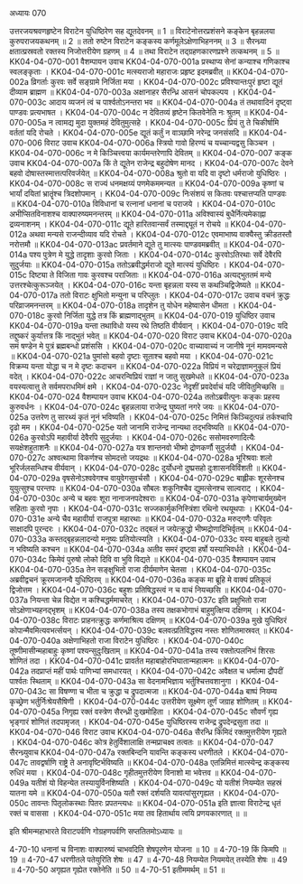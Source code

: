 अध्यायः 070

उत्तरजयश्रवणहृष्टेन विराटेन युधिष्ठिरेण सह द्यूतदेवनम् ॥ 1 ॥ विराटेनोत्तरप्रशंसने कङ्केन बृहन्नलया कुरुपराजयकथनम् ॥ 2 ॥ ततो रुष्टेन विराटेन कङ्कस्य कर्णमूलेऽक्षेणाभिहननम् ॥ 3 ॥ सैरन्ध्र्या क्षतात्प्रस्रवतो रक्तस्य निजोत्तरीयेण ग्रहणम् ॥ 4 ॥ तथा विराटेन तद्ग्रहणकारणप्रश्ने तत्कथनम् ॥ 5 ॥
KK04-04-070-001	वैशम्पायन उवाच 
KK04-04-070-001a	प्रस्थाप्य सेनां कन्याश्च गणिकाश्च स्वलङ्कृताः ।
KK04-04-070-001c	मत्स्यराजो महाराजः प्रहृष्ट इदमब्रवीत् ॥
KK04-04-070-002a	व्रिगर्ताः कुरवः सर्वे सङ्ग्रामे निर्जिता मया ।
KK04-04-070-002c	प्रविश्यान्तःपुरं हृष्टा द्यूतं दीव्याम ब्राह्मण ॥
KK04-04-070-003a	अक्षानाहर सैरन्ध्रि आसनं चोपकल्पय ।
KK04-04-070-003c	आदाय व्यजनं त्वं च पार्श्वतोऽनन्तरा भव ॥
KK04-04-070-004a	तं तथावादिनं दृष्ट्वा पाण्डवः प्रत्यभाषत ।
KK04-04-070-004c	न देवितव्यं हृष्टेन कितवेनेति नः श्रुतम् ॥
KK04-04-070-005a	न त्वामद्य मुदा युक्तमहं देवितुमुत्सहे ।
KK04-04-070-005c	प्रियं तु ते चिकीर्षामि वर्ततां यदि रोचते ।
KK04-04-070-005e	द्यूतं कर्तुं न वाञ्छामि नरेन्द्र जनसंसदि ॥
KK04-04-070-006	विराट उवाच 
KK04-04-070-006a	स्त्रियो गावो हिरण्यं च यच्चान्यद्वसु किञ्चन ।
KK04-04-070-006c	न मे किञ्चित्त्वया कार्यमन्तरेणापि देवितम् ॥
KK04-04-070-007	कङ्क उवाच 
KK04-04-070-007a	किं ते द्यूतेन राजेन्द्र बहुदोषेण मानद ।
KK04-04-070-007c	देवने बहवो दोषास्तस्मात्तत्परिवर्जयेत् ॥
KK04-04-070-008a	श्रुतो वा यदि वा दृष्टो धर्मराजो युधिष्ठिरः ।
KK04-04-070-008c	स राज्यं धनमक्षय्यं पणमेकममन्यत ॥
KK04-04-070-009a	कृष्णां च भार्यां दयितां भ्रातॄंश्च त्रिदशोपमान् ।
KK04-04-070-009c	निःसंशयं स कितवः पश्चात्तप्यति पाण्डवः ॥
KK04-04-070-010a	विविधानां च रत्नानां धनानां च पराजये ।
KK04-04-070-010c	अभीप्सितविनाशश्च वाक्पारुष्यमनन्तरम् ॥
KK04-04-070-011a	अविश्वास्यं बुधैर्नित्यमेकाह्ना द्रव्यनाशनम् ।
KK04-04-070-011c	द्यूते हारितवान्सर्वं तस्माद्द्यूतं न रोचये ॥
KK04-04-070-012a	अथवा मन्यसे राजन्दीव्याव यदि रोचते ।
KK04-04-070-012c	एवमाभाष्य वाक्यैस्तु क्रीडतस्तौ नरोत्तमौ ॥
KK04-04-070-013ac	प्रवर्तमाने द्यूते तु मात्स्यः पाण्डवमब्रवीत् ॥
KK04-04-070-014a	पश्य पुत्रेण मे युद्धे तादृशाः कुरवो जिताः ।
KK04-04-070-014c	कुरवोऽतिरथाः सर्वे देवैरपि सुदुर्जयाः ॥
KK04-04-070-015a	ततोऽब्रवीद्धर्मराजो द्यूते मात्स्यं युधिष्ठिरः ।
KK04-04-070-015c	दिष्ट्या ते विजिता गावः कुरवश्च पराजिताः ॥
KK04-04-070-016a	अत्यद्भुततमं मन्ये उत्तरश्चेत्कुरूञ्जयेत् ।
KK04-04-070-016c	यन्ता बृहन्नला यस्य स कथञ्चिद्विजेष्यते ॥
KK04-04-070-017a	ततो विराटः क्षुभितो मन्युना च परिप्लुतः ।
KK04-04-070-017c	उवाच वचनं क्रुद्धः परिव्राजमनन्तरम् ॥
KK04-04-070-018a	तादृशेन तु योधेन महेष्वासेन धीमता ।
KK04-04-070-018c	कुरवो निर्जिता युद्धे तत्र किं ब्राह्मणाद्भुतम् ॥
KK04-04-070-019	युधिष्ठिर उवाच 
KK04-04-070-019a	यन्ता तथाविधो यस्य रथे तिष्ठति वीर्यवान् ।
KK04-04-070-019c	यदि तद्दुष्करं  कुर्यात्तत्र किं नाद्भुतं भवेत् ॥
KK04-04-070-020	विराट उवाच 
KK04-04-070-020a	समं षण्डेन मे पुत्रं ब्रह्मबन्धो प्रशंससि ।
KK04-04-070-020c	वाच्यावाच्यं न जानीषे नूनं मामवमन्यसे ॥
KK04-04-070-021a	पुमांसो बहवो दृष्टाः सूताश्च बहवो मया ।
KK04-04-070-021c	विक्रम्य यन्ता योद्धा च न मे दृष्टः कदाचन ॥
KK04-04-070-022a	विप्रियं न चरेद्राज्ञामनुकूलं प्रियं वदेत् ।
KK04-04-070-022c	आचरन्विप्रियं राज्ञां न जातु सुखमेधते ॥
KK04-04-070-023a	वयस्यत्वात्तु ते सर्वमपराधमिमं क्षमे ।
KK04-04-070-023c	नेदृशीं प्रवदेर्वाचं यदि जीवितुमिच्छसि ॥
KK04-04-070-024	वैशम्पायन उवाच 
KK04-04-070-024a	ततोऽब्रवीत्पुनः कङ्कः प्रहस्य कुरुवर्धनः ।
KK04-04-070-024c	बृहन्नलाया राजेन्द्र घुष्यतां नगरे जयः ॥
KK04-04-070-025a	उत्तरेण तु सारथ्यं कृतं नूनं भविष्यति ।
KK04-04-070-025c	निमित्तं किञ्चिदुत्पन्नं तर्कश्चापि दृढो मम ।
KK04-04-070-025e	यतो जानामि राजेन्द्र नान्यथा तद्भविष्यति ॥
KK04-04-070-026a	कुरवोऽपि महावीर्या देवैरपि सुदुर्जयाः ।
KK04-04-070-026c	ससोमवरुणादित्यैः सयक्षेशहुताशनैः ॥
KK04-04-070-027a	यत्र शान्तनवो भीष्मो द्रोणकर्णौ सुदुर्जयौ ।
KK04-04-070-027c	अश्वत्थामा विकर्णश्च सोमदत्तो जयद्रथः ॥
KK04-04-070-028a	भूरिश्रवाः शलो भूरिर्जलसन्धिश्च वीर्यवान् ।
KK04-04-070-028c	दुर्योधनो दुष्प्रसहो दुःशासनविविंशती ॥
KK04-04-070-029a	वृषसेनोऽश्ववेगश्च वायुवेगसुवर्चसौ ।
KK04-04-070-029c	बाह्लीकः शूरसेनश्च युयुत्सुश्च परन्तपः ॥
KK04-04-070-030a	सौबलः शकुनिश्चैव द्युमत्सेनश्च साल्वराट् ।
KK04-04-070-030c	अन्ये च बहवः शूरा नानाजनपदेश्वराः ॥
KK04-04-070-031a	कृपेणाचार्यमुख्येन सहिताः कुरवो नृपाः ।
KK04-04-070-031c	सज्जकार्मुकनिस्त्रिंशा रथिनो रथयूथपाः ।
KK04-04-070-031e	अन्ये चैव महावीर्या राजपुत्रा महारथाः ॥
KK04-04-070-032a	मरुद्गणैः परिवृतः साक्षादपि पुरन्दरः ।
KK04-04-070-032c	तद्बलं न जयेत्क्रुद्धो भीष्मद्रोणादिभिर्वृतम् ॥
KK04-04-070-033a	कस्तद्बृहन्नलादन्यो मनुष्यः प्रतियोत्स्यति ।
KK04-04-070-033c	यस्य बाहुबले तुल्यो न भविष्यति कश्चन ॥
KK04-04-070-034a	अतीव समरं दृष्ट्वा हर्षो यस्याभिवर्धते ।
KK04-04-070-034c	किमेवं पुरुषो लोको दिवि वा भुवि विद्यते ॥
KK04-04-070-035	वैशम्पायन उवाच 
KK04-04-070-035a	तेन सङ्क्षुभितो राजा दीर्यमाणेन चेतसा ।
KK04-04-070-035c	अब्रवीद्वचनं क्रूरमजानन्वै युधिष्ठिरम् ॥
KK04-04-070-036a	कङ्क मा ब्रूहि मे वाक्यं प्रतिकूलं द्विजोत्तम ।
KK04-04-070-036c	बहुशः प्रतिषिद्धस्त्वं न च वाचं नियच्छसि ॥
KK04-04-070-037a	नियन्ता चेन्न विद्येत न कश्चिद्धर्ममाचरेत् ।
KK04-04-070-037c	इति प्रक्षुभितो राजा सोऽक्षेणाभ्यहनद्भृशम् ॥
KK04-04-070-038a	तस्य तक्षकभोगाभं बाहुमुत्क्षिप्य दक्षिणम् ।
KK04-04-070-038c	विराटः प्राहनत्क्रुद्धः कर्णमाश्रित्य दक्षिणम् ॥
KK04-04-070-039a	मुखे युधिष्ठिरं कोपान्मैवमित्यवभर्त्सयन् ।
KK04-04-070-039c	बलवत्प्रतिविद्धस्य नस्तः शोणितमास्रवत् ॥
KK04-04-070-040a	अक्षेणाभिहतो राजा विराटेन युधिष्ठिरः ।
KK04-04-070-040c	तूष्णीमासीन्महाबाहुः कृष्णां पश्यन्सुदुःखिताम् ॥
KK04-04-070-041a	तस्य रक्तोत्पलनिभं शिरसः शोणितं तदा ।
KK04-04-070-041c	प्रावर्तत महाबाहोरभिघातान्महात्मनः ॥
KK04-04-070-042a	तदप्राप्तं महीं पार्थः पाणिभ्यां समधारयत् ।
KK04-04-070-042c	अवैक्षत च धर्मात्मा द्रौपदीं पार्श्वतः स्थिताम् ॥
KK04-04-070-043a	सा वेदनामभिज्ञाय भर्तुश्चित्तवशानुगा ।
KK04-04-070-043c	सा विषण्णा च भीता च क्रुद्धा च द्रुपदात्मजा ॥
KK04-04-070-044a	बाष्पं नियम्य कृच्छ्रेण भर्तुर्निःश्रेयसैषिणी ।
KK04-04-070-044c	उत्तरीयेण सूक्ष्मेण तूर्णं जग्राह शोणितम् ॥
KK04-04-070-045a	निगृह्य रक्तं वस्त्रेण सैरन्ध्री दुःखमोहिता ।
KK04-04-070-045c	सौवर्णं गृह्य भृङ्गारं शोणितं तदपामृजत् ।
KK04-04-070-045e	युधिष्ठिरस्य राजेन्द्र द्रुपदेन्द्रसुता तदा ॥
KK04-04-070-046	विराट उवाच 
KK04-04-070-046a	सैरन्ध्रि किमिदं रक्तमुत्तरीयेण गृह्यते ।
KK04-04-070-046c	कोत्र हेतुर्विशालाक्षि तन्मप्राचक्ष्व तत्वतः ॥
KK04-04-070-047	सैरन्ध्र्युवाच 
KK04-04-070-047a	रक्तबिन्दनि यावन्ति कङ्कस्य धरणीतले ।
KK04-04-070-047c	तावद्वर्षाणि राष्ट्रे ते अनावृष्टिर्भविष्यति ॥
KK04-04-070-048a	एतन्निमित्तं मात्स्येन्द्र कङ्कस्य रुधिरं मया ।
KK04-04-070-048c	गृहीतमुत्तरीयेण विनाशो मा भवेत्तव ॥
KK04-04-070-049a	यतीशं यो विहन्येत तस्यायुर्विनशिष्यति ।
KK04-04-070-049c	यो यतीशं नियम्येत सहस्रं यातना यमे ॥
KK04-04-070-050a	यतौ रक्तं दर्शयति यावत्पांसुरगृह्यत ।
KK04-04-070-050c	तावन्तः पितृलोकस्थाः पितरः प्रपतन्त्यधः ॥
KK04-04-070-051a	इति ज्ञात्वा विराटेन्द्र धृतं रक्तं च वाससा ।
KK04-04-070-051c	मया तव हितार्थाय त्वयि प्रणयकारणात् ॥ ॥

इति श्रीमन्महाभारते विराटपर्वणि गोग्रहणपर्वणि सप्ततितमोऽध्यायः ॥

4-70-10 धनानां च विनाशः वाक्पारुष्यं चाभवदिति शेषपूरणेन योजना ॥ 10 ॥ 4-70-19 किं किमपि ॥ 19 ॥ 4-70-47 धरणीतले पतेयुरिति शेषः ॥ 47 ॥ 4-70-48 नियम्येत नियमयेत् तस्येति शेषः  ॥ 49 ॥ 4-70-50 अगृह्यत गृह्येत रक्तेनेति ॥ 50 ॥ 4-70-51 इतीममर्थम् ॥ 51 ॥
